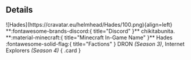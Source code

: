 ## Details
<div class="grid" markdown>
![Hades](https://cravatar.eu/helmhead/Hades/100.png){align=left}
**:fontawesome-brands-discord:{ title="Discord" }** chikitabunita.<br>
**:material-minecraft:{ title="Minecraft In-Game Name" }** Hades<br>
:fontawesome-solid-flag:{ title="Factions" } DRON <i>(Season 3)</i>, Internet Explorers <i>(Season 4)</i>
{ .card }
</div>
